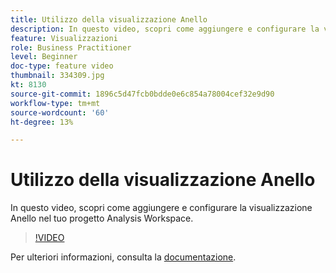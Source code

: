 ```yaml
---
title: Utilizzo della visualizzazione Anello
description: In questo video, scopri come aggiungere e configurare la visualizzazione Anello nel tuo progetto Analysis Workspace.
feature: Visualizzazioni
role: Business Practitioner
level: Beginner
doc-type: feature video
thumbnail: 334309.jpg
kt: 8130
source-git-commit: 1896c5d47fcb0bdde0e6c854a78004cef32e9d90
workflow-type: tm+mt
source-wordcount: '60'
ht-degree: 13%

---
```



# Utilizzo della visualizzazione Anello

In questo video, scopri come aggiungere e configurare la visualizzazione Anello nel tuo progetto Analysis Workspace.

>[!VIDEO](https://video.tv.adobe.com/v/334309/?quality=12&learn=on)

Per ulteriori informazioni, consulta la [documentazione](https://experienceleague.adobe.com/docs/analytics/analyze/analysis-workspace/visualizations/donut.html?lang=en).
